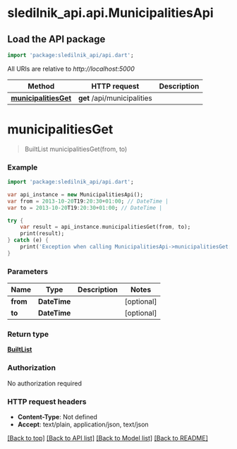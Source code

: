 # sledilnik_api.api.MunicipalitiesApi

## Load the API package
```dart
import 'package:sledilnik_api/api.dart';
```

All URIs are relative to *http://localhost:5000*

Method | HTTP request | Description
------------- | ------------- | -------------
[**municipalitiesGet**](MunicipalitiesApi.md#municipalitiesGet) | **get** /api/municipalities | 


# **municipalitiesGet**
> BuiltList<MunicipalityDay> municipalitiesGet(from, to)



### Example 
```dart
import 'package:sledilnik_api/api.dart';

var api_instance = new MunicipalitiesApi();
var from = 2013-10-20T19:20:30+01:00; // DateTime | 
var to = 2013-10-20T19:20:30+01:00; // DateTime | 

try { 
    var result = api_instance.municipalitiesGet(from, to);
    print(result);
} catch (e) {
    print('Exception when calling MunicipalitiesApi->municipalitiesGet: $e\n');
}
```

### Parameters

Name | Type | Description  | Notes
------------- | ------------- | ------------- | -------------
 **from** | **DateTime**|  | [optional] 
 **to** | **DateTime**|  | [optional] 

### Return type

[**BuiltList<MunicipalityDay>**](MunicipalityDay.md)

### Authorization

No authorization required

### HTTP request headers

 - **Content-Type**: Not defined
 - **Accept**: text/plain, application/json, text/json

[[Back to top]](#) [[Back to API list]](../README.md#documentation-for-api-endpoints) [[Back to Model list]](../README.md#documentation-for-models) [[Back to README]](../README.md)


